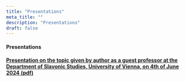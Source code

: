 ```yaml
---
title: "Presentations"
meta_title: ""
description: "Presentations"
draft: false
---
```


#### Presentations 

#### [ Presentation on the topic given by author as a guest professor at the Department of Slavonic Studies, University of Vienna, on 4th of June 2024 (pdf)](/docs/prezentacija.pdf)